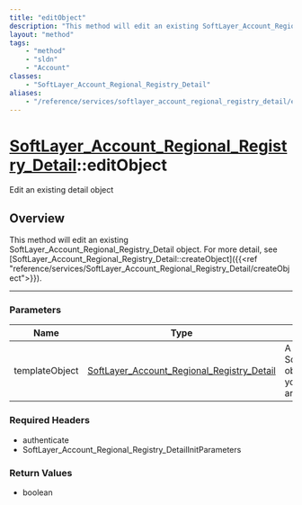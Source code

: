 ```yaml
---
title: "editObject"
description: "This method will edit an existing SoftLayer_Account_Regional_Registry_Detail object. For more detail, see [SoftLayer_Acc... "
layout: "method"
tags:
    - "method"
    - "sldn"
    - "Account"
classes:
    - "SoftLayer_Account_Regional_Registry_Detail"
aliases:
    - "/reference/services/softlayer_account_regional_registry_detail/editObject"
---
```

# [SoftLayer_Account_Regional_Registry_Detail](/reference/services/SoftLayer_Account_Regional_Registry_Detail)::editObject

Edit an existing detail object


## Overview 
This method will edit an existing SoftLayer_Account_Regional_Registry_Detail object. For more detail, see [SoftLayer_Account_Regional_Registry_Detail::createObject]({{<ref "reference/services/SoftLayer_Account_Regional_Registry_Detail/createObject">}}). 

-----

### Parameters 
|Name | Type | Description |
| --- | --- | --- |
|templateObject| <a href='/reference/datatypes/SoftLayer_Account_Regional_Registry_Detail'>SoftLayer_Account_Regional_Registry_Detail </a>| A skeleton SoftLayer_Account_Regional_Registry_Detail object with only the properties defined that you wish to change. Unchanged properties are left alone.|


### Required Headers
* authenticate
* SoftLayer_Account_Regional_Registry_DetailInitParameters


### Return Values
* boolean




